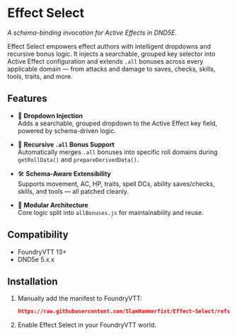 # Effect Select

_A schema-binding invocation for Active Effects in DND5E._

Effect Select empowers effect authors with intelligent dropdowns and recursive bonus logic. It injects a searchable, grouped key selector into Active Effect configuration and extends `.all` bonuses across every applicable domain — from attacks and damage to saves, checks, skills, tools, traits, and more.

## Features

- 🔽 **Dropdown Injection**  
  Adds a searchable, grouped dropdown to the Active Effect key field, powered by schema-driven logic.

- 🧠 **Recursive `.all` Bonus Support**  
  Automatically merges `.all` bonuses into specific roll domains during `getRollData()` and `prepareDerivedData()`.

- 🛠️ **Schema-Aware Extensibility**  
  Supports movement, AC, HP, traits, spell DCs, ability saves/checks, skills, and tools — all patched cleanly.

- 🧩 **Modular Architecture**  
  Core logic split into `allBonuses.js` for maintainability and reuse.

## Compatibility

- FoundryVTT 13+
- DND5e 5.x.x

## Installation

1. Manually add the manifest to FoundryVTT:
   ```json
   https://raw.githubusercontent.com/SlamHammerfist/Effect-Select/refs/heads/main/module.json
2. Enable Effect Select in your FoundryVTT world.

